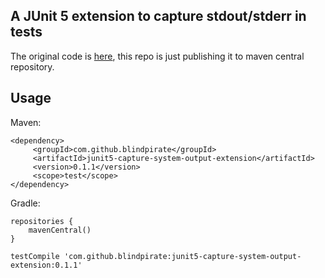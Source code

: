 ## A JUnit 5 extension to capture stdout/stderr in tests

The original code is [here](https://github.com/sbrannen/junit5-demo/blob/master/src/test/java/extensions/CaptureSystemOutputExtension.java), 
this repo is just publishing it to maven central repository.

## Usage

Maven:

```
<dependency>
     <groupId>com.github.blindpirate</groupId>
     <artifactId>junit5-capture-system-output-extension</artifactId>
     <version>0.1.1</version>
     <scope>test</scope>
</dependency>

```

Gradle:

```
repositories {
    mavenCentral()
}

testCompile 'com.github.blindpirate:junit5-capture-system-output-extension:0.1.1'
```
